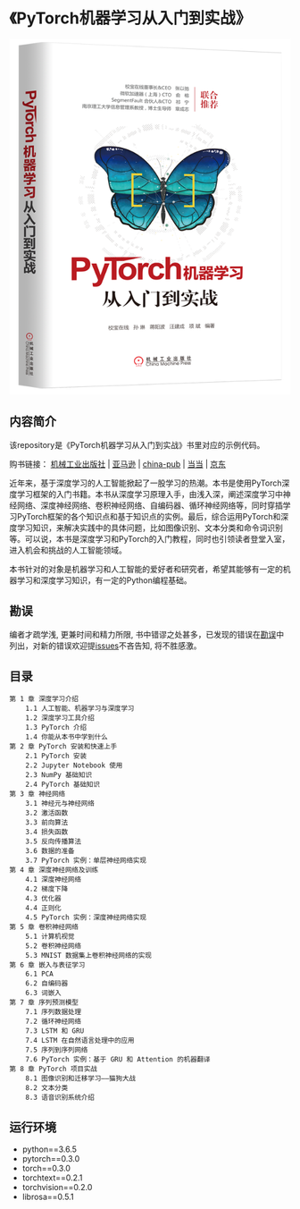 # 《PyTorch机器学习从入门到实战》


![《PyTorch机器学习从入门到实战》-立体封](./images/PyTorch-in-action.png)



## 内容简介

该repository是《PyTorch机器学习从入门到实战》书里对应的示例代码。

购书链接：
[机械工业出版社](http://www.cmpbook.com/stackroom.php?id=44729) |
[亚马逊](https://www.amazon.cn/dp/B07JRBZJ9M/ref=sr_1_7?ie=UTF8&qid=1540979335&sr=8-7&keywords=PyTorch%E6%9C%BA%E5%99%A8%E5%AD%A6%E4%B9%A0) |
[china-pub](http://product.china-pub.com/8053408) |
[当当](http://search.dangdang.com/?key=PyTorch%BB%FA%C6%F7%D1%A7%CF%B0%B4%D3%C8%EB%C3%C5%B5%BD%CA%B5%D5%BD&act=input) |
[京东](https://search.jd.com/Search?keyword=PyTorch%E6%9C%BA%E5%99%A8%E5%AD%A6%E4%B9%A0%E4%BB%8E%E5%85%A5%E9%97%A8%E5%88%B0%E5%AE%9E%E6%88%98&enc=utf-8&wq=PyTorch%E6%9C%BA%E5%99%A8%E5%AD%A6%E4%B9%A0%E4%BB%8E%E5%85%A5%E9%97%A8%E5%88%B0%E5%AE%9E%E6%88%98&pvid=0265a6a4990c4bc58fd670c8d5f63aac)


近年来，基于深度学习的人工智能掀起了一股学习的热潮。本书是使用PyTorch深度学习框架的入门书籍。本书从深度学习原理入手，由浅入深，阐述深度学习中神经网络、深度神经网络、卷积神经网络、自编码器、循环神经网络等，同时穿插学习PyTorch框架的各个知识点和基于知识点的实例。最后，综合运用PyTorch和深度学习知识，来解决实践中的具体问题，比如图像识别、文本分类和命令词识别等。可以说，本书是深度学习和PyTorch的入门教程，同时也引领读者登堂入室，进入机会和挑战的人工智能领域。

本书针对的对象是机器学习和人工智能的爱好者和研究者，希望其能够有一定的机器学习和深度学习知识，有一定的Python编程基础。

## 勘误
编者才疏学浅, 更兼时间和精力所限, 书中错谬之处甚多，已发现的错误在[勘误](./corrigendum.md)中列出，对新的错误欢迎提[issues](https://github.com/xiaobaoonline/pytorch-in-action/issues)不吝告知, 将不胜感激。


## 目录

```
第 1 章 深度学习介绍
    1.1 人工智能、机器学习与深度学习
    1.2 深度学习工具介绍
    1.3 PyTorch 介绍
    1.4 你能从本书中学到什么
第 2 章 PyTorch 安装和快速上手
    2.1 PyTorch 安装
    2.2 Jupyter Notebook 使用
    2.3 NumPy 基础知识
    2.4 PyTorch 基础知识
第 3 章 神经网络
    3.1 神经元与神经网络
    3.2 激活函数
    3.3 前向算法
    3.4 损失函数
    3.5 反向传播算法
    3.6 数据的准备
    3.7 PyTorch 实例：单层神经网络实现
第 4 章 深度神经网络及训练
    4.1 深度神经网络
    4.2 梯度下降
    4.3 优化器
    4.4 正则化
    4.5 PyTorch 实例：深度神经网络实现
第 5 章 卷积神经网络
    5.1 计算机视觉
    5.2 卷积神经网络
    5.3 MNIST 数据集上卷积神经网络的实现
第 6 章 嵌入与表征学习
    6.1 PCA
    6.2 自编码器
    6.3 词嵌入
第 7 章 序列预测模型
    7.1 序列数据处理
    7.2 循环神经网络
    7.3 LSTM 和 GRU
    7.4 LSTM 在自然语言处理中的应用
    7.5 序列到序列网络
    7.6 PyTorch 实例：基于 GRU 和 Attention 的机器翻译
第 8 章 PyTorch 项目实战
    8.1 图像识别和迁移学习——猫狗大战
    8.2 文本分类
    8.3 语音识别系统介绍
```

## 运行环境
- python==3.6.5
- pytorch==0.3.0
- torch==0.3.0
- torchtext==0.2.1
- torchvision==0.2.0
- librosa==0.5.1
